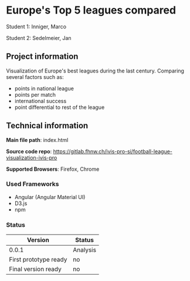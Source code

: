 # Europe's Top 5 leagues compared

Student 1: Inniger, Marco

Student 2: Sedelmeier, Jan

## Project information
Visualization of Europe's best leagues during the last century. Comparing several factors such as: 
- points in national league
- points per match
- international success
- point differential to rest of the league

## Technical information
**Main file path**: index.html

**Source code repo**: https://gitlab.fhnw.ch/ivis-pro-si/football-league-visualization-ivis-pro

**Supported Browsers**: Firefox, Chrome

### Used Frameworks
- Angular (Angular Material UI)
- D3.js
- npm

### Status
|Version|Status|
|----|----|
|0.0.1|Analysis|
|First prototype ready | no |
|Final version ready  | no |
